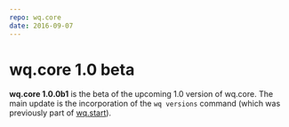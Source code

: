 ```yaml
---
repo: wq.core
date: 2016-09-07
---
```


# wq.core 1.0 beta

**wq.core 1.0.0b1** is the beta of the upcoming 1.0 version of wq.core. The main update is the incorporation of the `wq versions` command (which was previously part of [wq.start](../wq.create/index.md)).
